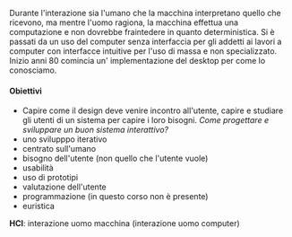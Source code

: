 Durante l'interazione sia l'umano che la macchina interpretano quello che ricevono, ma mentre l'uomo ragiona, la macchina effettua una computazione e non dovrebbe fraintedere in quanto deterministica.
Si è passati da un uso del computer senza interfaccia per gli addetti ai lavori a computer con interfacce intuitive per l'uso di massa e non specializzato.
Inizio anni 80 comincia un' implementazione del desktop per come lo conosciamo.
#### Obiettivi
- Capire come il design deve venire incontro all'utente, capire e studiare gli utenti di un sistema per capire i loro bisogni.
*Come progettare e sviluppare un buon sistema interattivo?*
- uno svilupppo iterativo
- centrato sull'umano
- bisogno dell'utente (non quello che l'utente vuole)
- usabilità
- uso di prototipi
- valutazione dell'utente
- programmazione (in questo corso non è presente)
- euristica

**HCI**: interazione uomo macchina (interazione uomo computer)

